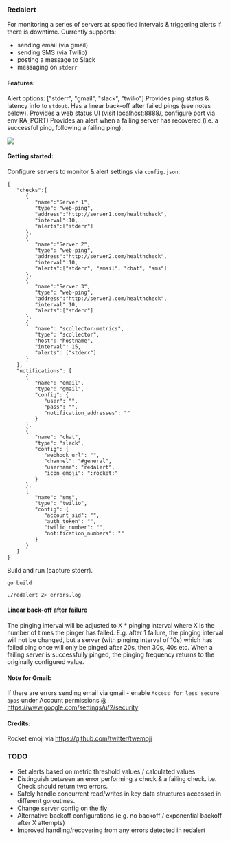 ### Redalert
For monitoring a series of servers at specified intervals & triggering alerts if there is downtime. Currently supports:
* sending email (via gmail)
* sending SMS (via Twilio)
* posting a message to Slack
* messaging on `stderr`

#### Features:
Alert options: ["stderr", "gmail", "slack", "twilio"]
Provides ping status & latency info to `stdout`.
Has a linear back-off after failed pings (see notes below).
Provides a web status UI (visit localhost:8888/, configure port via env RA_PORT)
Provides an alert when a failing server has recovered (i.e. a successful ping, following a failing ping).

![](https://cloud.githubusercontent.com/assets/1314353/5157264/edb21476-733a-11e4-8452-4b96b443f7ee.jpg)

#### Getting started:
Configure servers to monitor & alert settings via `config.json`:
```
{  
   "checks":[  
      {  
         "name":"Server 1",
         "type": "web-ping",
         "address":"http://server1.com/healthcheck",
         "interval":10,
         "alerts":["stderr"]
      },
      {  
         "name":"Server 2",
         "type": "web-ping",
         "address":"http://server2.com/healthcheck",
         "interval":10,
         "alerts":["stderr", "email", "chat", "sms"]
      },
      {  
         "name":"Server 3",
         "type": "web-ping",
         "address":"http://server3.com/healthcheck",
         "interval":10,
         "alerts":["stderr"]
      },
      {
         "name": "scollector-metrics",
         "type": "scollector",
         "host": "hostname",
         "interval": 15,
         "alerts": ["stderr"]
      }
   ],
   "notifications": [
      {
         "name": "email",
         "type": "gmail",
         "config": {
            "user": "",
            "pass": "",
            "notification_addresses": ""      
         }
      },
      {
         "name": "chat",
         "type": "slack",
         "config": {
            "webhook_url": "",
            "channel": "#general",
            "username": "redalert",
            "icon_emoji": ":rocket:"  
         }
      },
      {
         "name": "sms",
         "type": "twilio",
         "config": {
            "account_sid": "",
            "auth_token": "",
            "twilio_number": "",
            "notification_numbers": ""    
         }
      }
   ]
}
```

Build and run (capture stderr).
```
go build

./redalert 2> errors.log
```


#### Linear back-off after failure
The pinging interval will be adjusted to X * pinging interval where X is the number of times the pinger has failed. E.g. after 1 failure, the pinging interval will not be changed, but a server (with pinging interval of 10s) which has failed ping once will only be pinged after 20s, then 30s, 40s etc.
When a failing server is successfully pinged, the pinging frequency returns to the originally configured value.

#### Note for Gmail:
If there are errors sending email via gmail - enable `Access for less secure apps` under Account permissions @ https://www.google.com/settings/u/2/security

#### Credits:
Rocket emoji via https://github.com/twitter/twemoji

### TODO
* Set alerts based on metric threshold values / calculated values
* Distinguish between an error performing a check & a failing check. i.e. Check should return two errors.
* Safely handle concurrent read/writes in key data structures accessed in different goroutines.
* Change server config on the fly
* Alternative backoff configurations (e.g. no backoff / exponential backoff after X attempts)
* Improved handling/recovering from any errors detected in redalert
